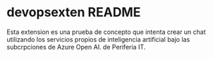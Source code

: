 # devopsexten README

Esta extension es una prueba de concepto que intenta crear un chat utilizando los servicios propios
de inteligencia artificial bajo las subcrpciones de Azure Open AI. de Periferia IT.
